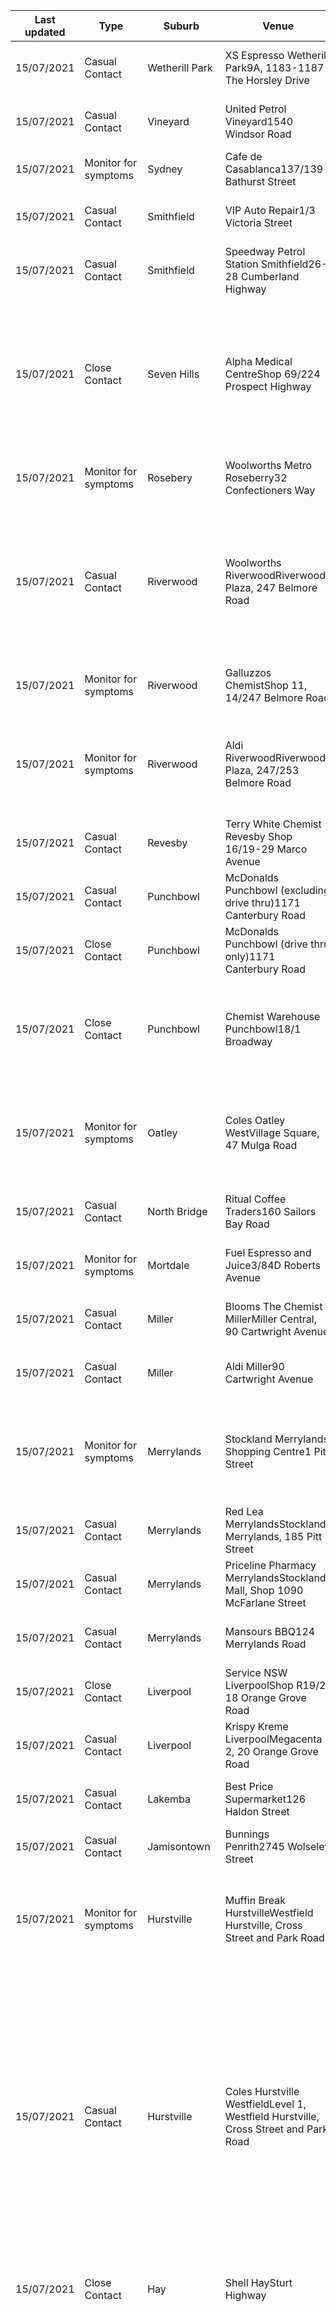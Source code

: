 | Last updated    | Type                 | Suburb          | Venue                     | Date and time of exposure                                    |
| --- | --- | --- | --- | --- |
| 15/07/2021      | Casual Contact       | Wetherill Park  | XS Espresso Wetherill Park9A, 1183-1187 The Horsley Drive | 10am to 10:30am on Sunday 4 July 2021                        |
| 15/07/2021      | Casual Contact       | Vineyard        | United Petrol Vineyard1540 Windsor Road | 12:10pm to 12:30pm on Sunday 11 July 2021                    |
| 15/07/2021      | Monitor for symptoms | Sydney          | Cafe de Casablanca137/139 Bathurst Street | 1pm to 3pm on Tuesday 13 July 2021                           |
| 15/07/2021      | Casual Contact       | Smithfield      | VIP Auto Repair1/3 Victoria Street | 11:20am to 1:30pm on Tuesday 13 July 2021                    |
| 15/07/2021      | Casual Contact       | Smithfield      | Speedway Petrol Station Smithfield26-28 Cumberland Highway | 11:45am to 12pm (noon) on Tuesday 13 July 2021               |
| 15/07/2021      | Close Contact        | Seven Hills     | Alpha Medical CentreShop 69/224 Prospect Highway | 8am to 5pm on Wednesday 14 July 20218am to 5pm on Tuesday 13 July 20212:15pm to 4:30pm on Monday 12 July 2021 |
| 15/07/2021      | Monitor for symptoms | Rosebery        | Woolworths Metro Roseberry32 Confectioners Way | 9am to 9:30am on Sunday 11 July 2021                         |
| 15/07/2021      | Casual Contact       | Riverwood       | Woolworths RiverwoodRiverwood Plaza, 247 Belmore Road | 10:55am to 11:10am on Monday 12 July 202112pm to 12:30pm on Wednesday 7 July 202110:45am to 12:15pm on Monday 5 July 2021 |
| 15/07/2021      | Monitor for symptoms | Riverwood       | Galluzzos ChemistShop 11, 14/247 Belmore Road | 10:50am to 11am on Monday 12 July 2021                       |
| 15/07/2021      | Monitor for symptoms | Riverwood       | Aldi RiverwoodRiverwood Plaza, 247/253 Belmore Road  | 10:45am to 10:55am on Monday 12 July 20217:45pm to 7:50pm on Sunday 11 July 2021 |
| 15/07/2021      | Casual Contact       | Revesby         | Terry White Chemist Revesby Shop 16/19-29 Marco Avenue | 10:05am to 10:10am on Wednesday 14 July 2021                 |
| 15/07/2021      | Casual Contact       | Punchbowl       | McDonalds Punchbowl (excluding drive thru)1171 Canterbury Road | 6am to 4pm on Thursday 8 July 2021                           |
| 15/07/2021      | Close Contact        | Punchbowl       | McDonalds Punchbowl (drive thru only)1171 Canterbury Road | 6am to 4pm on Thursday 8 July 2021                           |
| 15/07/2021      | Close Contact        | Punchbowl       | Chemist Warehouse Punchbowl18/1 Broadway | 2:30pm to 3pm on Thursday 8 July 20219:20am to 9:40am on Thursday 8 July 2021 |
| 15/07/2021      | Monitor for symptoms | Oatley          | Coles Oatley WestVillage Square, 47 Mulga Road | 4:25pm to 4:40pm on Sunday 11 July 20214:10pm to 4:30pm on Saturday 10 July 2021 |
| 15/07/2021      | Casual Contact       | North Bridge    | Ritual Coffee Traders160 Sailors Bay Road | 8:30am to 9am on Monday 12 July 2021                         |
| 15/07/2021      | Monitor for symptoms | Mortdale        | Fuel Espresso and Juice3/84D Roberts Avenue | 12pm to 12:05pm on Saturday 10 July 2021                     |
| 15/07/2021      | Casual Contact       | Miller          | Blooms The Chemist MillerMiller Central, 90 Cartwright Avenue | 12:30pm to 1:30pm on Monday 12 July 2021                     |
| 15/07/2021      | Casual Contact       | Miller          | Aldi Miller90 Cartwright Avenue | 12pm to 12:30pm on Monday 12 July 2021                       |
| 15/07/2021      | Monitor for symptoms | Merrylands      | Stockland Merrylands Shopping Centre1 Pitt Street | 2pm to 3:30pm on Monday 12 July 20212pm to 4pm on Saturday 10 July 2021 |
| 15/07/2021      | Casual Contact       | Merrylands      | Red Lea MerrylandsStockland Merrylands, 185 Pitt Street | 2pm to 2:30pm on Saturday 10 July 2021                       |
| 15/07/2021      | Casual Contact       | Merrylands      | Priceline Pharmacy MerrylandsStockland Mall, Shop 1090 McFarlane Street | 1pm to 2pm on Monday 12 July 2021                            |
| 15/07/2021      | Casual Contact       | Merrylands      | Mansours BBQ124 Merrylands Road | 7pm to 8pm on Wednesday 7 July 2021                          |
| 15/07/2021      | Close Contact        | Liverpool       | Service NSW LiverpoolShop R19/2–18 Orange Grove Road | 10:10am to 10:25am on Monday 12 July 2021                    |
| 15/07/2021      | Casual Contact       | Liverpool       | Krispy Kreme LiverpoolMegacenta 2, 20 Orange Grove Road | 1pm to 1:15pm on Saturday 3 July 2021                        |
| 15/07/2021      | Casual Contact       | Lakemba         | Best Price Supermarket126 Haldon Street | 12:55pm to 1:05pm on Sunday 11 July 2021                     |
| 15/07/2021      | Casual Contact       | Jamisontown     | Bunnings Penrith2745 Wolseley Street | 9am to 10am on Saturday 10 July 2021                         |
| 15/07/2021      | Monitor for symptoms | Hurstville      | Muffin Break HurstvilleWestfield Hurstville, Cross Street and Park Road | 9:45am to 9:55am on Tuesday 13 July 20219:45am to 9:55am on Monday 12 July 2021 |
| 15/07/2021      | Casual Contact       | Hurstville      | Coles Hurstville WestfieldLevel 1, Westfield Hurstville, Cross Street and Park Road | 12pm to 5:15pm on Sunday 11 July 202112pm to 5pm on Saturday 10 July 202110:30am to 3pm on Friday 9 July 202110:15pm to 10:30pm on Wednesday 7 July 20215am to 10am on Wednesday 7 July 20211:30pm to 1:50pm on Friday 2 July 2021 |
| 15/07/2021      | Close Contact        | Hay             | Shell HaySturt Highway    | 7:30am to 8am on Saturday 10 July 2021                       |
| 15/07/2021      | Close Contact        | Greenacre       | Hanson Concrete Australia18-20 Bellfrog Street | All day on Wednesday 14 July 2021All day on Tuesday 13 July 2021All day on Monday 12 July 2021All day on Sunday 11 July 2021All day on Saturday 10 July 2021All day on Friday 9 July 2021All day on Thursday 8 July 2021All day on Wednesday 7 July 2021All day on Tuesday 6 July 2021All day on Monday 5 July 2021All day on Sunday 4 July 2021All day on Saturday 3 July 2021All day on Friday 2 July 2021 |
| 15/07/2021      | Close Contact        | Greenacre       | D and M Excavations and Asphalting19 Bellfrog Street | All day on Wednesday 14 July 2021All day on Tuesday 13 July 2021All day on Monday 12 July 2021All day on Sunday 11 July 2021All day on Saturday 10 July 2021All day on Friday 9 July 2021All day on Thursday 8 July 2021All day on Wednesday 7 July 2021All day on Tuesday 6 July 2021All day on Monday 5 July 2021All day on Sunday 4 July 2021All day on Saturday 3 July 2021All day on Friday 2 July 2021 |
| 15/07/2021      | Close Contact        | Green Valley    | Pennas Green Valley Pharmacy174 Green Valley Road | 3:15pm to 3:25pm on Sunday 11 July 20211.05pm to 1:15pm on Saturday 10 July 2021 |
| 15/07/2021      | Casual Contact       | Fairfield Heights | Woolworths Fairfield HeightsFairfield Heights Shopping Mall, 186 The Boulevarde | 9pm to 9:30pm on Sunday 11 July 20218pm to 8:25pm on Sunday 11 July 20219:35pm to 10pm on Saturday 10 July 202111:10am to 11:40am on Friday 9 July 20215:40pm to 7pm on Thursday 8 July 202112:40pm to 12:55pm on Thursday 8 July 20216:45pm to 7:15pm on Wednesday 7 July 2021 |
| 15/07/2021      | Casual Contact       | Fairfield Heights | Fairfield Heights Pharmacy 275 The Boulevarde | 4:30pm to 6pm on Monday 12 July 20215:30pm to 6pm on Tuesday 6 July 2021 |
| 15/07/2021      | Casual Contact       | Fairfield Heights | Boulevarde Pharmacy176 The Boulevarde | 10am to 11am on Tuesday 13 July 20219am to 10am on Saturday 10 July 2021 |
| 15/07/2021      | Casual Contact       | Fairfield       | Sushi Hub FairfieldNeeta City Shopping Centre, 1/29 Court Road | 2pm to 2:30pm on Saturday 3 July 2021                        |
| 15/07/2021      | Close Contact        | Fairfield       | Star Sweet Patisserie37B Smart Street | 4:20pm to 4:30pm on Sunday 11 July 2021                      |
| 15/07/2021      | Casual Contact       | Fairfield       | Fairfield Forum PharmacyFairfield Forum, 8/36 Station Street | 10am to 10:30am on Saturday 10 July 20211:45pm to 2:05pm on Friday 9 July 202112pm to 5pm on Thursday 8 July 202110:45am to 12:15pm on Wednesday 7 July 2021 |
| 15/07/2021      | Casual Contact       | Fairfield       | Chemist Warehouse Fairfield8 Kenyon Street | 2:45pm to 3:40pm on Wednesday 7 July 202112pm to 2pm on Monday 5 July 2021 |
| 15/07/2021      | Casual Contact       | Fairfield       | Aldi FairfieldFairfield Forum Shopping Centre, 8-36 Station Street | 10am to 10:15am on Sunday 11 July 202110am to 10:15am on Saturday 10 July 20211:55pm to 2:15pm on Friday 9 July 202112:30pm to 12:50pm on Monday 5 July 2021 |
| 15/07/2021      | Monitor for symptoms | Engadine        | Cincotta Chemist Engadine1097 Old Princes Highway | 12:25pm to 12:40pm on Monday 12 July 2021                    |
| 15/07/2021      | Close Contact        | Emu Plains      | Lennox Village Emu PlainsCorner Great Western Highway and 1 Pyramid Street | 4pm to 4:45pm on Saturday 10 July 2021                       |
| 15/07/2021      | Monitor for symptoms | Emu Plains      | Aldi Lennox VillageCorner of Great Western Highway and Lawson Street | 1:45pm to 2:45pm on Saturday 10 July 2021                    |
| 15/07/2021      | Casual Contact       | Edensor Park    | Coles Edensor ParkEdensor Road and Allambie Road | 10:10am to 10:50am on Saturday 10 July 202110:10am to 10:50am on Sunday 4 July 2021 |
| 15/07/2021      | Casual Contact       | Condell Park    | Condell Park Discount Drug Store50 Simmat Avenue | 11:25am to 11:35am on Monday 12 July 2021                    |
| 15/07/2021      | Monitor for symptoms | Bondi Junction  | Chemist Warehouse Bondi Junction 135 Oxford Street | 9:15am to 9:25am on Saturday 10 July 2021                    |
| 15/07/2021      | Casual Contact       | Belrose         | Woolworths Glenrose Village56-58 Glen Street | 10:30am to 11am on Wednesday 14 July 2021                    |
| 15/07/2021      | Casual Contact       | Belrose         | Taste Baguette Glenrose Village56-58 Glen Street | 10:30am to 11am on Wednesday 14 July 20218:10am to 8:20am on Tuesday 13 July 2021 |
| 15/07/2021      | Casual Contact       | Belrose         | Lawrence Dry Cleaners Glenrose Village56-58 Glen Street | 10:30am to 11am on Wednesday 14 July 2021                    |
| 15/07/2021      | Monitor for symptoms | Belrose         | Glenrose Village56-58 Glen Street | 10:30am to 11am on Wednesday 14 July 20218:10am to 8:20am on Tuesday 13 July 2021 |
| 15/07/2021      | Casual Contact       | Auburn          | Woolworths AuburnAuburn Central, Queen Street and Park Road | 8:30pm to 9pm on Monday 12 July 2021                         |
| 15/07/2021      | Casual Contact       | Alexandria      | Bunnings Alexandria8/40 Euston Rd | 12:25pm to 12:40pm on Thursday 8 July 2021                   |
| 14/07/2021      | Monitor for symptoms | Yagoona         | 5 Stars Nuts Supermarket516-526 Hume Highway | 5pm to 5:30pm on Saturday 10 July 2021                       |
| 14/07/2021      | Casual Contact       | Wetherill Park  | Woolworths Wetherill ParkStockland Wetherill Park, 561-583 Polding Street | 1pm to 2pm on Saturday 10 July 202112pm to 12:35pm on Saturday 10 July 20214:15pm to 5:15pm on Saturday 10 July 20213pm to 3:15pm on Friday 9 July 2021 |
| 14/07/2021      | Casual Contact       | Wetherill Park  | Priceline Pharmacy Wetherill ParkStockland Wetherill Park, 561-583 Polding Street | 1pm to 2pm on Saturday 10 July 2021                          |
| 14/07/2021      | Casual Contact       | Waterloo        | Aldi Waterloo20A Danks Street | 9:30am to 10am on Saturday 10 July 2021                      |
| 14/07/2021      | Monitor for symptoms | Sylvania        | Southgate PharmacySouthgate Shopping Centre, Princes Highway and Port Hacking Road | 11:05am to 11:20am on Tuesday 6 July 2021                    |
| 14/07/2021      | Monitor for symptoms | Sydney          | Paddy's Market Haymarket9-13 Hay Street | 11:50am to 12:10pm on Saturday 10 July 2021                  |
| 14/07/2021      | Monitor for symptoms | Sutherland      | Priceline Pharmacy Sutherland764 Old Princess Highway | 3:40pm to 4pm on Thursday 8 July 2021                        |
| 14/07/2021      | Casual Contact       | Strathfield South | 7-Eleven Strathfield South572 Liverpool Road | 12:15am to 12:30am on Friday 9 July 20215:45pm to 5:55pm on Friday 9 July 20215:25pm to 5:40pm on Thursday 8 July 202112:40am to 12:50am on Thursday 8 July 2021 |
| 14/07/2021      | Close Contact        | South Gundagai  | Shell Coles Express GundagaiCorner Mount Street and Middle Street | 1am to 1:30am on Thursday 8 July 2021                        |
| 14/07/2021      | Close Contact        | Smithfield      | G James Glass26 Long Street | 7am to 6pm on Friday 9 July 20217am to 6pm on Thursday 8 July 20217am to 6pm on Wednesday 7 July 20217am to 6pm on Tuesday 6 July 2021 |
| 14/07/2021      | Casual Contact       | Rosebery        | Woolworths Metro Roseberry32 Confectioners Way | 8:30am to 9:40am on Monday 5 July 2021                       |
| 14/07/2021      | Casual Contact       | Rosebery        | Valentino Place residential apartment complex1, 5, 9 Rothschild Avenue, 2, 4, 6, Spring Street and 2, 4 Stedman Street | All day on Monday 12 July 2021All day on Sunday 11 July 2021All day on Saturday 10 July 2021All day on Friday 9 July 2021All day on Thursday 8 July 2021 |
| 14/07/2021      | Close Contact        | Rosebery        | Ampol Foodary Rosebery321 Gardeners Road | 2:30pm to 2:45pm on Monday 12 July 2021                      |
| 14/07/2021      | Monitor for symptoms | Riverwood       | Woolworths Riverwood Riverwood Plaza, 247 Belmore Road | 3:30pm to 4:10pm on Friday 9 July 2021                       |
| 14/07/2021      | Casual Contact       | Riverwood       | Australia Post RiverwoodShop 15 Riverwood Plaza, 247-263 Belmore Road | 1:10am to 1:30am on Monday 5 July 2021                       |
| 14/07/2021      | Close Contact        | Redfern         | Australia Post Strawberry Hills219-241 Cleveland Street | 1pm to 2:30pm on Thursday 8 July 2021                        |
| 14/07/2021      | Casual Contact       | Punchbowl       | Ampol Foodary Punchbowl1285-1289 Canterbury Road and Duncan St | 4:20pm to 4:35pm on Monday 12 July 2021                      |
| 14/07/2021      | Monitor for symptoms | Peakhurst       | Metro Petroleum Peakhurst637 Forest Road | 10:20am to 10:30am on Thursday 8 July 2021                   |
| 14/07/2021      | Monitor for symptoms | Panania         | Butchers Pantry88 Anderson Avenue | 2:25pm to 2:35pm on Friday 9 July 2021                       |
| 14/07/2021      | Casual Contact       | North Rocks     | Coles North Rocks318-336 North Rocks Road | 10pm to 10:40pm on Friday 9 July 2021                        |
| 14/07/2021      | Monitor for symptoms | Mortdale        | Woolworths MortdaleMortdale Plaza, 84D Roberts Avenue | 11:45am to 12:05pm on Saturday 10 July 20214:50pm to 5:20pm on Friday 9 July 2021 |
| 14/07/2021      | Monitor for symptoms | Mortdale        | Mamma Barone Italian Restaurant27A Morts Road | 7:25pm to 7:45pm on Sunday 11 July 2021                      |
| 14/07/2021      | Monitor for symptoms | Mortdale        | Filter Cafe3A Morts Road  | 1:20pm to 1:35pm on Friday 9 July 20217:45am to 8am on Friday 9 July 2021 |
| 14/07/2021      | Casual Contact       | Merrylands      | Woolworths Merrylands209 Pitt Street | 2:15pm to 3:45pm on Saturday 10 July 2021                    |
| 14/07/2021      | Casual Contact       | Merrylands      | Sadaqat Supermarket6 Memorial Avenue | 4pm to 7pm on Thursday 8 July 2021                           |
| 14/07/2021      | Casual Contact       | Merrylands      | Asal Sweet PatisserieShop 4, 196-200 Merrylands Road | 4pm to 7pm on Thursday 8 July 2021                           |
| 14/07/2021      | Casual Contact       | Marulan North   | BP Express Marulan Northbound15666 Hume Highway | 5pm to 5:30pm on Saturday 10 July 2021                       |
| 14/07/2021      | Casual Contact       | Marulan         | Hungry Jacks Marulan North8 George Street | 5pm to 5:30pm on Saturday 10 July 2021                       |
| 14/07/2021      | Close Contact        | Jindera         | Shell Jindera90 Urana Street | 11:15am to 11:45am on Saturday 10 July 2021                  |
| 14/07/2021      | Casual Contact       | Hurstville      | Starbucks HurstvilleWestfield Hurstville, Cross Street and Park Road | 12:10pm to 12:15pm on Sunday 11 July 202112pm to 12:05pm on Saturday 10 July 20218am to 8:10am on Wednesday 7 July 2021 |
| 14/07/2021      | Casual Contact       | Hurstville      | Ren de tang Chinese Medicine232 Forrest Road | 3:35pm to 3:55pm on Tuesday 6 July 2021                      |
| 14/07/2021      | Casual Contact       | Hurstville      | Oporto HurstvilleWestfield Hurstville, Cross Street and Park Road | 5pm to 5:15pm on Friday 9 July 2021                          |
| 14/07/2021      | Casual Contact       | Hurstville      | Adams Kebabs and Pizza Pide3/183B Forest Road | 2am to 2:20am on Friday 9 July 2021                          |
| 14/07/2021      | Casual Contact       | Greenacre       | McDonalds Greenacre North74 Roberts Road | 2:30pm to 3pm on Monday 12 July 2021                         |
| 14/07/2021      | Casual Contact       | Glebe           | JB HiFi Broadway1 Bay Street | 12:10pm to 12:20pm on Thursday 8 July 20212pm to 2:35pm on Sunday 4 July 2021 |
| 14/07/2021      | Casual Contact       | Fairfield Heights | 7-Eleven Fairfield West234 Hamilton Road and the Boulevarde | 10:15am to 10:30am on Friday 9 July 2021                     |
| 14/07/2021      | Close Contact        | Fairfield       | Sunshine OneNeeta City Shopping Centre, 46 Smart Street | 10:40am to 11:10am on Friday 9 July 20211:50pm to 2:10pm on Thursday 8 July 2021 |
| 14/07/2021      | Casual Contact       | Fairfield       | Red Lea ChickenNeeta City Shopping Centre, 46 Smart Street | 10:20am to 10:50am on Friday 9 July 2021                     |
| 14/07/2021      | Monitor for symptoms | Fairfield       | Kmart FairfieldFairfield Forum, 8/36 Station Street | 2:45pm to 3:05pm on Friday 9 July 2021                       |
| 14/07/2021      | Casual Contact       | Fairfield       | Kmart FairfieldFairfield Forum, 8/36 Station Street | 2:05pm to 2:15pm on Friday 9 July 20217pm to 7:20pm on Wednesday 7 July 20218pm to 8:10pm on Wednesday 7 July 2021 |
| 14/07/2021      | Casual Contact       | Fairfield       | KFC Fairfield352-354 The Horsley Drive | 4pm to 8:30pm on Saturday 10 July 20214pm to 8:30pm on Saturday 10 July 20213pm to 8:30pm on Tuesday 6 July 2021 |
| 14/07/2021      | Casual Contact       | Fairfield       | Horizon Mobile Centre9/104-106 Ware Street | 2:35pm to 3:05pm on Friday 9 July 202112:30pm to 1:30pm on Tuesday 6 July 2021 |
| 14/07/2021      | Casual Contact       | Fairfield       | FruitmaniaFairfield Forum, 8/36 Station Street | 3pm to 4pm on Saturday 10 July 2021                          |
| 14/07/2021      | Casual Contact       | Fairfield       | Fairfield Forum Meat MarketFairfield Forum, 8/36 Station Street | 3pm to 4pm on Saturday 10 July 2021                          |
| 14/07/2021      | Casual Contact       | Fairfield       | Elias Pharmacy37-41 Ware Street | 3:30pm to 3:35pm on Thursday 8 July 2021                     |
| 14/07/2021      | Casual Contact       | Edensor Park    | Fred's One Stop Shopping 661-671 Smithfield Road | 4:15pm to 4:30pm on Sunday 11 July 20211:30pm to 3:30pm on Sunday 4 July 2021 |
| 14/07/2021      | Monitor for symptoms | Double Bay      | ARTE Bianca Pizza Restaurant51 Bay Street | 5:15pm to 8:30pm on Tuesday 6 July 2021                      |
| 14/07/2021      | Casual Contact       | Chipping Norton | Lakeland Take Away8/94 Epsom Road | 2:55pm to 3:05pm on Wednesday 7 July 2021                    |
| 14/07/2021      | Casual Contact       | Casula          | Costco Wholesale CasulaCrossroads Homemaker Centre, 20 Parkers Farm Place | 12:50pm to 2pm on Wednesday 7 July 202112pm (noon) to 1pm on Sunday 4 July 20217:50pm to 9pm on Tuesday 29 June 2021 |
| 14/07/2021      | Monitor for symptoms | Casula          | Chemist Warehouse CasulaCrossroads Homemaker Centre, 15/5 Parkers Farm Place | 1:20pm to 1:30pm on Monday 12 July 2021                      |
| 14/07/2021      | Casual Contact       | Carlton         | Aldi Carlton74 Edward Street | 2:10pm to 3pm on Friday 9 July 2021                          |
| 14/07/2021      | Close Contact        | Cabramatta      | TrueScan Radiology59 Hill Street | 11am to 1pm on Tuesday 13 July 2021                          |
| 14/07/2021      | Close Contact        | Cabramatta      | Cabramatta Medical and Dental Clinic201 Railway Parade | 10:30am to 11:30am on Tuesday 13 July 2021                   |
| 14/07/2021      | Casual Contact       | Bonnyrigg       | Bunnings Bonnyrigg1/9 Bonnyrigg Avenue | 10:45am to 12pm on Friday 9 July 20211:45pm to 2:15pm on Tuesday 6 July 2021 |
| 14/07/2021      | Monitor for symptoms | Bondi Junction  | Shell Coles Express Bondi Junction120-138 Birrell Street | 9:10am to 9:20am on Saturday 10 July 2021                    |
| 14/07/2021      | Monitor for symptoms | Bondi Junction  | Liquorland Bondi JunctionEbley Street | 3:45pm to 3:50pm on Saturday 10 July 2021                    |
| 14/07/2021      | Monitor for symptoms | Bondi Junction  | Kmart Westfield Bondi JunctionWestfield Bondi Junction, 500 Oxford Street | 3pm to 3:25pm on Saturday 10 July 20211:15pm to 2pm on Thursday 8 July 2021 |
| 14/07/2021      | Monitor for symptoms | Bondi Junction  | Harris Farm Markets Bondi JunctionWestfield Bondi Junction, 500 Oxford Street | 1:30pm to 4pm on Saturday 10 July 2021                       |
| 14/07/2021      | Casual Contact       | Bondi Junction  | EzyMart Bondi Junction26 Bronte Road | 11:50am to 12:20pm on Friday 9 July 2021                     |
| 14/07/2021      | Monitor for symptoms | Bondi Junction  | David Jones Bondi JunctionWestfield Bondi Junction, 500 Oxford Street | 1:10pm to 1:30pm on Saturday 10 July 2021                    |
| 14/07/2021      | Monitor for symptoms | Bondi Junction  | Coles Bondi WestfieldWestfield Bondi Junction, 500 Oxford Street | 1:40pm to 1:50pm on Saturday 10 July 202112:50pm to 1:10pm on Friday 9 July 2021 |
| 14/07/2021      | Monitor for symptoms | Bondi Junction  | Coles Bondi EastgateEastgate Shopping Centre, Spring Street and Newland Street | 1pm to 1:35pm on Monday 12 July 20213:45pm to 4pm on Friday 9 July 20211pm to 1:30pm on Sunday 4 July 2021 |
| 14/07/2021      | Monitor for symptoms | Bondi Junction  | Bellagio Tuckshop60 Bronte Road | 12:10pm to 12:20pm on Sunday 11 July 2021                    |
| 14/07/2021      | Monitor for symptoms | Bondi Junction  | BWS Bondi JunctionWestfield Bondi Junction, 530 Oxford Street | 3:45pm to 3:50pm on Saturday 10 July 2021                    |
| 14/07/2021      | Monitor for symptoms | Bexley          | 7-Eleven Bexley611-615 Forest Road | 7pm to 8pm on Saturday 10 July 2021                          |
| 14/07/2021      | Monitor for symptoms | Bellevue Hill   | Tucker98G Bellevue Road   | 12:25pm to 12:30pm on Friday 9 July 2021                     |
| 14/07/2021      | Monitor for symptoms | Barangaroo      | Bourke Street Bakery Barangaroo4/23 Barangaroo Avenue | 1:20pm to 1:35pm on Tuesday 6 July 2021                      |
| 13/07/2021      | Casual Contact       | Yagoona         | Mina Bakery7/50 Dargan Street | 1:30pm to 2pm on Saturday 10 July 2021                       |
| 13/07/2021      | Close Contact        | Yagoona         | Kaffeine and Co7/44 Dargan Street | 1:30pm to 2pm on Saturday 10 July 2021                       |
| 13/07/2021      | Casual Contact       | Windsor         | Coles Windsor223 George Street | 1:20pm to 3pm on Saturday 10 July 2021                       |
| 13/07/2021      | Casual Contact       | Wetherill Park  | Chemistworks Wetherill ParkStockland Wetherill Park, 561-583 Polding Street | 2:45pm to 3:45pm on Saturday 10 July 202111:30am to 12:15pm on Monday 5 July 20215:30pm to 6:30pm on Sunday 4 July 2021 |
| 13/07/2021      | Monitor for symptoms | St Ives         | St Ives Shopping Village166 Mona Vale Road | 5:20pm to 6pm on Monday 12 July 20216pm to 7pm on Friday 9 July 2021 |
| 13/07/2021      | Casual Contact       | St Ives         | Oscars ChargrillSt Ives Shopping Village, 166 Mona Vale Road | 5:20pm to 5:45pm on Monday 12 July 2021                      |
| 13/07/2021      | Casual Contact       | St Ives         | O'Loughlins Medical PharmacySt Ives Shopping Village, 166 Mona Vale Road | 6pm to 6:30pm on Friday 9 July 2021                          |
| 13/07/2021      | Casual Contact       | Smithfield      | Sydney Tools Smithfield45 Victoria Street | 12pm to 1:35pm on Wednesday 7 July 2021                      |
| 13/07/2021      | Casual Contact       | Rockdale        | KFC Rockdale274 Princes Highway | 10:30am to 1:30pm on Wednesday 7 July 202110am to 4pm on Tuesday 6 July 2021 |
| 13/07/2021      | Close Contact        | Rockdale        | KFC Rockdale274 Princes Highway | 10:30am to 4:30pm on Thursday 8 July 202110:30am to 4:30pm on Monday 5 July 2021 |
| 13/07/2021      | Casual Contact       | Ramsgate Beach  | Health Save Pharmacy Ramsgate183A Ramsgate Road | 5pm to 5:40pm on Wednesday 7 July 2021                       |
| 13/07/2021      | Casual Contact       | Punchbowl       | Woolworths Punchbowl1/9 The Boulevarde | 9:30am to 9:45am on Tuesday 6 July 2021                      |
| 13/07/2021      | Close Contact        | Punchbowl       | Chubby Buns Burger1600 Canterbury Road | 7pm to 7:10pm on Wednesday 7 July 2021                       |
| 13/07/2021      | Casual Contact       | Penrith         | Woolworths PenrithWestfield Penrith Plaza, 585 High Street | 12:30pm to 1:30pm on Saturday 10 July 2021                   |
| 13/07/2021      | Casual Contact       | Penrith         | Westfield Penrith Plaza, Ground floor food court585 High Street | 12:30pm to 1:30pm on Saturday 10 July 2021                   |
| 13/07/2021      | Casual Contact       | Penrith         | Trim's Fresh PenrithWestfield Penrith Plaza, 585 High Street | 12:30pm to 1:30pm on Saturday 10 July 2021                   |
| 13/07/2021      | Monitor for symptoms | Miranda         | Miranda Shopping Centre600 Kingsway | 10:45am to 12:30pm on Wednesday 7 July 2021                  |
| 13/07/2021      | Close Contact        | Lakemba         | BHC Medical Centre53 Railway Parade | 8:35am to 8:55am on Monday 12 July 2021                      |
| 13/07/2021      | Casual Contact       | Jamisontown     | Penrith Pies and Pastries69 York Road | 11:50am to 12:20pm on Friday 9 July 2021                     |
| 13/07/2021      | Monitor for symptoms | Haymarket       | Tong Li Supermarket ChinatownShop 16-17 61/79 Quay Street | 5:35pm to 5:50pm on Wednesday 7 July 2021                    |
| 13/07/2021      | Monitor for symptoms | Haymarket       | Pontip Thai Market16 Campbell Street | 12:10pm to 12:20pm on Saturday 10 July 2021                  |
| 13/07/2021      | Casual Contact       | Guildford       | Dan Murphy's Guildford150 Rawson Road | 6pm to 6:45pm on Wednesday 7 July 2021                       |
| 13/07/2021      | Close Contact        | Greenacre       | Sydney Wide Building Materials53 Anzac Street | 6:50am to 7:20am on Friday 9 July 2021                       |
| 13/07/2021      | Casual Contact       | Greenacre       | Shell Coles Express Roberts Road West74 Roberts Road | 6:10am to 6:40am on Thursday 8 July 2021                     |
| 13/07/2021      | Casual Contact       | Granville       | Woolworths Granville6 Louis Street | 6:15pm to 7pm on Wednesday 7 July 2021                       |
| 13/07/2021      | Casual Contact       | Frenchs Forest  | Woolworths Frenchs Forest5 Forest Way | 1:30pm to 2:15pm on Sunday 11 July 2021                      |
| 13/07/2021      | Casual Contact       | Frenchs Forest  | Gyronimos Frenchs ForestShop 27 Forestway Shopping Centre, 20 Forest Way | 1:30pm to 2:15pm on Sunday 11 July 2021                      |
| 13/07/2021      | Monitor for symptoms | Frenchs Forest  | Forestway Shopping Centre20 Forest Way | 1:30pm to 2:15pm on Sunday 11 July 2021                      |
| 13/07/2021      | Casual Contact       | Fairfield East  | BP Carrington183 The Horsley Drive | 4:45pm to 5pm on Thursday 8 July 2021                        |
| 13/07/2021      | Close Contact        | Fairfield       | Coles FairfieldFairfield Forum, 8/36 Station Street | 7am to 3pm on Sunday 11 July 202112pm to 5:30pm on Saturday 10 July 20217am to 12pm on Friday 9 July 2021 |
| 13/07/2021      | Casual Contact       | Emu Plains      | McDonalds Emu PlainsCorner Old Bathurst Road and Russell Street | 2pm to 2:30pm on Thursday 8 July 2021                        |
| 13/07/2021      | Casual Contact       | Emu Plains      | Lennox Village Emu Plains Corner Great Western Highway and 1 Pyramid Street | 3:40pm to 4:30pm on Friday 9 July 2021                       |
| 13/07/2021      | Close Contact        | Edensor Park    | Fred's One Stop Shopping661-671 Smithfield Road | 2pm to 3pm on Friday 9 July 2021                             |
| 13/07/2021      | Close Contact        | Condell Park    | IGA Condell ParkShop 1/63-77 Simmat Avenue | 8:55am to 9:10am on Monday 12 July 2021                      |
| 13/07/2021      | Monitor for symptoms | Chippendale     | Central Park Mall28 Broadway | 2:30pm to 3:15pm on Thursday 8 July 2021                     |
| 13/07/2021      | Monitor for symptoms | Bondi Junction  | Woolworths Bondi JunctionWestfield Bondi Junction, 500 Oxford Street | 3:30pm to 3:45pm on Saturday 10 July 20218:20am to 8:35am on Friday 9 July 20216pm to 7pm on Friday 9 July 2021 |
| 13/07/2021      | Monitor for symptoms | Bondi Junction  | The Cook and Baker238 Oxford Street | 2:20pm to 2:40pm on Saturday 10 July 202111am to 11:30am on Thursday 8 July 2021 |
| 13/07/2021      | Monitor for symptoms | Bondi Junction  | O SuperfoodShop 6/310-330 Oxford Street | 6:50am to 7:15am on Friday 9 July 2021                       |
| 13/07/2021      | Monitor for symptoms | Bondi Junction  | Kmart Bondi Junction EastgateCorner Spring Street and Newland Street | 11:45am to 12:05pm on Friday 9 July 2021                     |
| 13/07/2021      | Monitor for symptoms | Bondi Junction  | Dominos Bondi Junction2/282 Oxford Street | 1:50pm to 2:10pm on Friday 9 July 2021                       |
| 13/07/2021      | Casual Contact       | Bondi Junction  | Chemist Warehouse Bondi Junction135 Oxford Street | 12:45pm to 1:15pm on Monday 5 July 2021                      |
| 13/07/2021      | Casual Contact       | Bondi Junction  | Blooms the Chemist Bondi JunctionEastgate Bondi Junction, 71/91 Spring Street | 12:05pm to 12:15pm on Friday 9 July 2021                     |
| 13/07/2021      | Monitor for symptoms | Bondi Junction  | BWS Bondi JunctionWestfield Bondi Junction, 530 Oxford Street | 6:20pm to 6:30pm on Friday 9 July 2021                       |
| 13/07/2021      | Monitor for symptoms | Blacktown       | Westpoint Blacktown17 Patrick Sreeet | 12pm to 1:30pm on Monday 12 July 2021                        |
| 13/07/2021      | Casual Contact       | Blacktown       | Subway BlacktownLevel 1 Westpoint Blacktown, 17 Patrick Street | 12:20pm to 12:35pm on Monday 12 July 2021                    |
| 13/07/2021      | Casual Contact       | Blacktown       | Factorie BlacktownLevel 3 Westpoint Blacktown, 17 Patrick Street | 1:20pm to 1:30pm on Monday 12 July 2021                      |
| 13/07/2021      | Casual Contact       | Blacktown       | Espresso Warriors BlacktownLevel 3 Westpoint Blacktown, 17 Patrick Street | 1:10pm to 1:15pm on Monday 12 July 2021                      |
| 13/07/2021      | Casual Contact       | Blacktown       | Cotton On Body BlacktownLevel 3 Westpoint Blacktown, 17 Patrick Street | 1:10pm to 1:20pm on Monday 12 July 2021                      |
| 13/07/2021      | Casual Contact       | Blacktown       | Cotton On BlacktownLevel 3 Westpoint Blacktown, 17 Patrick Street | 1pm to 1:10pm on Monday 12 July 2021                         |
| 13/07/2021      | Casual Contact       | Belrose         | Bunnings BelroseNiangala Close | 1:15pm to 2pm on Sunday 11 July 20217pm to 7:45pm on Thursday 8 July 2021 |
| 13/07/2021      | Casual Contact       | Belrose         | Belrose Hotel Bottle Shop5 Hews Parade | 4:45pm to 5:15pm on Sunday 11 July 20217:20pm to 7:45pm on Thursday 8 July 2021 |
| 13/07/2021      | Casual Contact       | Bankstown       | Sydney Sand and Cement125 Canterbury Road | 7am to 7:15am on Monday 5 July 2021                          |
| 13/07/2021      | Close Contact        | Bankstown       | Pharmacy BankstownPrimary Health Care Medical and Dental Centre, 67 Rickard Road | 9:45pm to 10pm on Wednesday 7 July 2021                      |
| 12/07/2021      | Close Contact        | Yagoona         | Cedar Valley MeatsShop 1/44 Dargan Street | 1:30pm to 2pm on Saturday 10 July 2021                       |
| 12/07/2021      | Casual Contact       | Windsor         | Windsor Riverview Shopping Centre227 George Street | 1:30pm to 3pm on Wednesday 7 July 2021                       |
| 12/07/2021      | Close Contact        | Roselands       | Mrs Fields RoselandsRoselands Shopping Centre, 24 Roselands Drive | 10:30am to 10:45am on Monday 5 July 20217am to 7:10am on Saturday 3 July 202110:30am to 10:45am on Thursday 1 July 202110:30am to 10:45am on Wednesday 30 June 2021 |
| 12/07/2021      | Close Contact        | Roselands       | Fruit World RoselandsRoselands Shopping Centre, 24 Roselands Drive | 4pm to 4:15pm on Wednesday 7 July 2021                       |
| 12/07/2021      | Casual Contact       | Roselands       | Coles RoselandsRoselands Shopping Centre, 24 Roselands Drive | 3:15pm to 4:05pm on Wednesday 7 July 202110:30am to 11am on Monday 5 July 20217:15am to 7:45am on Saturday 3 July 202110:30am to 11am on Thursday 1 July 202110:30am to 11am on Wednesday 30 June 20214:45pm to 5:45pm on Wednesday 30 June 20217:45am to 7:50am on Wednesday 30 June 2021 |
| 12/07/2021      | Casual Contact       | Riverwood       | Commonwealth Bank Riverwood237-239 Belmore Road | 9:30am to 4pm on Monday 5 July 20219:30am to 4pm on Friday 2 July 20219:30am to 5pm on Thursday 1 July 2021 |
| 12/07/2021      | Casual Contact       | Pyrmont         | Coles Pyrmont50-72 Union Street and Edward Street | 10:30am to 10:50am on Thursday 8 July 20211:45pm to 2pm on Tuesday 6 July 20216pm to 6:15pm on Monday 5 July 20211pm to 1:20pm on Monday 5 July 20216pm to 6:15pm on Monday 5 July 20211pm to 1:20pm on Monday 5 July 20216:30pm to 7pm on Friday 2 July 2021 |
| 12/07/2021      | Casual Contact       | Penrith         | Tins and Wood3/12 Tindale Street | 5:20pm to 5:40pm on Wednesday 7 July 2021                    |
| 12/07/2021      | Casual Contact       | Oran Park       | Woolworths Oran ParkOran Park Podium, 351 Oran Park Drive | 6am to 11:20am on Sunday 11 July 20216am to 4pm on Saturday 10 July 20216am to 2pm on Friday 9 July 2021 |
| 12/07/2021      | Casual Contact       | Mortdale        | Lazezza Kebab Bakery Grills8 Morts Road | 2:25pm to 3pm on Wednesday 7 July 2021                       |
| 12/07/2021      | Casual Contact       | McGraths Hill   | McGraths Hill BMX trackBismarck Street | 11am to 1pm on Wednesday 7 July 2021                         |
| 12/07/2021      | Casual Contact       | Liverpool       | PRD Real Estate Liverpool71-73 Scott Street | 8:30am to 9:15am on Saturday 10 July 20219am to 5:50pm on Friday 9 July 20219am to 5:30pm on Wednesday 7 July 2021 |
| 12/07/2021      | Close Contact        | Lakemba         | Mataam Al Mandi30B Haldon Street | 3:15pm to 3:30pm on Saturday 10 July 2021                    |
| 12/07/2021      | Casual Contact       | Kemps Creek     | Caltex Petrol Station Kemps Creek1413 Elizabeth Drive | 4:15pm to 4:45pm on Thursday 8 July 2021                     |
| 12/07/2021      | Casual Contact       | Kareela         | Coles KareelaCorner of Bates Drive and Freya Street | 1pm to 10pm on Wednesday 7 July 20215pm to 10pm on Tuesday 6 July 20215pm to 10pm on Friday 2 July 2021 |
| 12/07/2021      | Casual Contact       | Jamisontown     | Penrith Homemaker CentreWolseley Street and Mulgoa Road | 3pm to 3:30pm on Tuesday 6 July 2021                         |
| 12/07/2021      | Casual Contact       | Jamisontown     | Harvey Norman PenrithPenrith Homemaker Centre, Wolseley Street and Mulgoa Road | 3pm to 3:30pm on Tuesday 6 July 2021                         |
| 12/07/2021      | Casual Contact       | Jamisontown     | Grey Gums BottlemartBlaikie Road and Mulgoa Road | 3pm to 3:30pm on Tuesday 6 July 2021                         |
| 12/07/2021      | Casual Contact       | Hurstville      | No.1 Malatang Restaurant225 Forest Road | 5:10pm to 6pm on Tuesday 6 July 2021                         |
| 12/07/2021      | Monitor for symptoms | Hoxton Park     | Bunnings Hoxton ParkCorner of Cowpasture Road and Airfield Drive | 4:15pm to 4:45pm on Thursday 8 July 2021                     |
| 12/07/2021      | Close Contact        | Greenacre       | Mr Shawarma145 Waterloo Road | 8:30pm to 8:45pm on Saturday 10 July 2021                    |
| 12/07/2021      | Close Contact        | Green Valley    | Priceline Pharmacy Green ValleyThe Valley Plaza 2, 189 Wilson Road | 2:30pm to 3:15pm on Friday 9 July 2021                       |
| 12/07/2021      | Casual Contact       | Glenbrook       | The Take Away JointShop 6/31-33 Ross Street | 1pm to 1:30pm on Tuesday 6 July 2021                         |
| 12/07/2021      | Casual Contact       | Glenbrook       | Cons Continental Deli Glenbrook Village31 Park Street | 1pm to 1:30pm on Tuesday 6 July 2021                         |
| 12/07/2021      | Casual Contact       | Glebe           | Schnitz Broadway218/1 Bay Street | 6:30pm to 6:45pm on Thursday 8 July 2021                     |
| 12/07/2021      | Casual Contact       | Georges Hall    | Georges Hall Pharmacy1/195 Birdwood Road | 1:10pm to 1:30pm on Monday 5 July 2021                       |
| 12/07/2021      | Casual Contact       | Fairfield West  | Coles Fairfield WestMarkey Plaza, 386 Hamilton Road | 12:30pm to 1:30pm on Saturday 10 July 2021                   |
| 12/07/2021      | Casual Contact       | Fairfield Heights | Babylon Bakery187 The Boulevarde | 12:45pm to 12:50pm on Saturday 10 July 2021                  |
| 12/07/2021      | Close Contact        | Fairfield       | iMedic iCare Medical Centre107 Ware Street | 8:30am to 6:30pm on Saturday 10 July 20218:30am to 6:30pm on Friday 9 July 202111am to 3pm on Thursday 8 July 2021 |
| 12/07/2021      | Close Contact        | Fairfield       | Westpac FairfieldShop G46 Neeta City Shopping Centre, 54 Smart Street | 1:20pm to 1:40pm on Thursday 8 July 2021                     |
| 12/07/2021      | Close Contact        | Fairfield       | Ware Street Medical PracticeShop 3/37-41 Ware Street | 2:40pm to 3:40pm on Thursday 8 July 2021                     |
| 12/07/2021      | Close Contact        | Fairfield       | Law and Order Office Work31 Spencer Street | 9:30am to 4:30am on Saturday 10 July 20219:30am to 4:30am on Friday 9 July 20219:30am to 4:30am on Thursday 8 July 20219:30am to 4:30am on Wednesday 7 July 20219:30am to 4:30am on Tuesday 6 July 20219:30am to 4:30am on Monday 5 July 2021 |
| 12/07/2021      | Close Contact        | Fairfield       | Fairfield Imaging Center10 Nelson Street | 1pm to 2pm on Thursday 8 July 2021                           |
| 12/07/2021      | Close Contact        | Fairfield       | Australian Visa Now2A/4 Alan Street | 9:30am to 4:30am on Saturday 10 July 20219:30am to 4:30am on Friday 9 July 20219:30am to 4:30am on Thursday 8 July 20219:30am to 4:30am on Wednesday 7 July 20219:30am to 4:30am on Tuesday 6 July 20219:30am to 4:30am on Monday 5 July 2021 |
| 12/07/2021      | Casual Contact       | Emu Plains      | Woolworths Emu PlainsLennox Village, Corner Great Western Highway and Lawson Street | 4pm to 4:30pm on Tuesday 6 July 2021                         |
| 12/07/2021      | Casual Contact       | Emu Plains      | Cafe at Lewers86 River Road | 9am to 9:30am on Friday 9 July 20219am to 9:30am on Thursday 8 July 20219am to 9:30am on Wednesday 7 July 20219am to 9:30am on Tuesday 6 July 2021 |
| 12/07/2021      | Casual Contact       | Chipping Norton | Benedict Recycling33-39 Riverside Road | 10:50am to 12pm on Monday 5 July 2021                        |
| 12/07/2021      | Casual Contact       | Centennial Park | Centennial Homestead Cafe1 Grand Drive | 12pm to 12:30pm on Wednesday 7 July 20212:40pm to 3:15pm on Saturday 3 July 2021 |
| 12/07/2021      | Casual Contact       | Casula          | Kmart CasulaCasula Mall S/C, Kurrajong Road | 6pm to 6:45pm on Thursday 8 July 2021                        |
| 12/07/2021      | Casual Contact       | Camperdown      | 7-Eleven Camperdown2/10 Missendon Road | 10am to 10:20am on Tuesday 6 July 2021                       |
| 12/07/2021      | Monitor for symptoms | Bondi Junction  | Irish Convenience Store BondiShop 2/310-330 Oxford Street | 9:55am to 11:05am on Saturday 10 July 2021                   |
| 12/07/2021      | Casual Contact       | Bondi Junction  | Australia Post Eastgate Bondi JunctionShop 28, Eastgate Bondi Junction, 71-73 Spring Street | 3:50pm to 4pm on Friday 9 July 2021                          |
| 12/07/2021      | Casual Contact       | Bondi Junction  | Australia Post Bondi JunctionWestfield Bondi Junction, 500 Oxford Street | 12:50pm to 1:10pm on Tuesday 6 July 2021                     |
| 12/07/2021      | Close Contact        | Bondi Junction  | 99 Bikes Bondi Junction228 Oxford Street | 12:45pm to 2:45pm on Saturday 10 July 2021                   |
| 12/07/2021      | Close Contact        | Belmore         | Belmore Medical Centre481 Burwood Avenue | 10am to 11am on Monday 5 July 20216:30pm to 7:15pm on Monday 5 July 2021 |
| 12/07/2021      | Casual Contact       | Bankstown       | Pharmacy 4 Less BankstownBankstown Central, North Terrace | 9am to 9:15am on Friday 9 July 2021                          |
| 12/07/2021      | Casual Contact       | Bankstown       | Kmart BankstownBankstown Central, North Terrace | 11am to 11:30am on Friday 9 July 2021                        |
| 12/07/2021      | Casual Contact       | Bankstown       | Big W BankstownBankstown Central, North Terrace | 11am to 11:30am on Friday 9 July 2021                        |
| 11/07/2021      | Casual Contact       | Wetherill Park  | Officeworks Wetherill ParkGreenway Supacenta, The Horsley Drive | 2:45pm to 3:15pm on Thursday 8 July 2021                     |
| 11/07/2021      | Casual Contact       | Wetherill Park  | Greenway Smiles Dental1183-1187 The Horsley Drive | 11:15am to 11:30am on Friday 9 July 20212:45pm to 3:30pm on Wednesday 7 July 2021 |
| 11/07/2021      | Casual Contact       | Sydney          | Priceline Pharmacy World SquareGround Level 9/644 George Street World Square | 5:30pm to 6pm on Thursday 8 July 2021                        |
| 11/07/2021      | Casual Contact       | Ramsgate        | Coles Ramsgate277 The Grand Parade | 4:45pm to 5pm on Tuesday 6 July 20216am to 10am on Sunday 4 July 20219:50pm to 10pm on Saturday 3 July 2021 |
| 11/07/2021      | Casual Contact       | Pyrmont         | Jumbo Thai60 Union Street | 6:30pm to 7pm on Thursday 8 July 2021                        |
| 11/07/2021      | Casual Contact       | Pyrmont         | Bar Zini Pyrmont78 Harris Street | 10am to 10:15am on Thursday 8 July 20211pm to 1:15pm on Wednesday 7 July 2021 |
| 11/07/2021      | Casual Contact       | Prestons        | McDonalds Cartwright2 Lyn Parade | 10:50am to 11:45am on Monday 5 July 2021                     |
| 11/07/2021      | Casual Contact       | Miranda         | JD Sports MirandaMiranda Westfield, 600 Kingsway | 10am to 11am on Tuesday 6 July 2021                          |
| 11/07/2021      | Casual Contact       | Miranda         | David Jones MirandaMiranda Westfield, 600 The Kingsway | 11:30am to 11:45am on Tuesday 6 July 2021                    |
| 11/07/2021      | Casual Contact       | Manly           | Guzman Y Gomez Manly WharfShop 14 Manly Wharf, E Esplanade | 1:50pm to 2:05pm on Saturday 3 July 2021                     |
| 11/07/2021      | Casual Contact       | Manly           | Gloria Jeans Coffees Manly WharfKiosk 1, Manly Wharf, E Esplanade | 1:45pm to 2pm on Saturday 3 July 2021                        |
| 11/07/2021      | Close Contact        | Kogarah         | Supreme Pizza Kogarah29 Rocky Point Road | 3pm to 10pm on Tuesday 6 July 2021                           |
| 11/07/2021      | Casual Contact       | Kogarah         | Pulse Espresso Bar4/26-28 Belgrave Street | 12:45pm to 1:15pm on Wednesday 7 July 2021                   |
| 11/07/2021      | Close Contact        | Kogarah         | President Avenue Fruit World60 President Avenue | 11am to 11:15am on Monday 5 July 2021                        |
| 11/07/2021      | Casual Contact       | Kogarah         | Kogarah Golden Chopsticks11 Kensington Street | 4:15pm to 4:45pm on Wednesday 7 July 2021                    |
| 11/07/2021      | Casual Contact       | Kogarah         | Kogarah Fish MarketShop 11/11 Kensington Street | 1pm to 2pm on Wednesday 7 July 2021                          |
| 11/07/2021      | Close Contact        | Kogarah         | Commonwealth Bank Kogarah104-106 Railway Parade | 3:05pm to 3:35pm on Monday 5 July 2021                       |
| 11/07/2021      | Casual Contact       | Kogarah         | Cafe 95913 Gray Street    | 9:30am to 10am on Monday 5 July 2021                         |
| 11/07/2021      | Casual Contact       | Kareela         | El Portico ChickenUL7 1-13 Freya Street | 5:45pm to 6:10pm on Wednesday 7 July 2021                    |
| 11/07/2021      | Casual Contact       | Hurstville      | N and G Mechanical Repairs (including the shared car park with Speedy Tyres)67 Forest Road | 1:30pm to 2pm on Saturday 3 July 2021                        |
| 11/07/2021      | Casual Contact       | Hurstville      | Coles Hurstville Station225 Forest Road | 10:30pm to 10:45pm on Tuesday 6 July 2021                    |
| 11/07/2021      | Casual Contact       | Greenacre       | Gloria Jeans Greenacre drive through2/51 Roberts Road | 7:15pm to 10:30pm on Wednesday 7 July 20215:30pm to 5:45pm on Tuesday 6 July 20217pm to 10pm on Monday 5 July 2021 |
| 11/07/2021      | Casual Contact       | Glebe           | Liquorland Broadway213 Broadway | 2:30pm to 3pm on Sunday 4 July 2021                          |
| 11/07/2021      | Casual Contact       | Glebe           | Kmart Broadway1 Bay Street | 12:15pm to 12:30pm on Thursday 8 July 2021                   |
| 11/07/2021      | Casual Contact       | Glebe           | Harvey Norman Broadway1 Bay Street | 11:40am to 12:10pm on Thursday 8 July 2021                   |
| 11/07/2021      | Casual Contact       | Glebe           | Coles Broadway1 Bay Street | 11:45am to 1:30pm on Thursday 8 July 2021                    |
| 11/07/2021      | Casual Contact       | Glebe           | Aldi Broadway1 Bay Street | 12:20pm to 1pm on Thursday 8 July 2021                       |
| 11/07/2021      | Casual Contact       | Georges Hall    | 7-Eleven Georges Hall48 Surrey Avenue | 5:45pm to 6:15pm on Sunday 4 July 2021                       |
| 11/07/2021      | Casual Contact       | Fairy Meadow    | McDonalds Fairy Meadow1 Princes Highway | 9am to 10am on Saturday 10 July 2021                         |
| 11/07/2021      | Close Contact        | Fairfield Heights | S K Market Fairfield Heights2/154 The Boulevarde | 7am to 12pm (noon) on Friday 9 July 20217am to 11am on Thursday 8 July 20217am to 11am on Wednesday 7 July 20217am to 11am on Tuesday 6 July 2021 |
| 11/07/2021      | Close Contact        | Fairfield Heights | Fairfield Heights Primary Health GP265 The Boulevarde | 9:45pm to 12:15pm on Tuesday 6 July 2021                     |
| 11/07/2021      | Close Contact        | Fairfield Heights | Fairfield Heights Pharmacy275 The Boulevarde | 11:45am to 12:30pm on Tuesday 6 July 2021                    |
| 11/07/2021      | Close Contact        | Fairfield       | MyHealth FairfieldShop G13 Neeta City Shopping Centre, 54 Smart Street | 12:30pm to 1pm on Thursday 8 July 2021                       |
| 11/07/2021      | Close Contact        | Fairfield       | Guirguis Family Medical Practice29 Station Street | 1:30pm to 2:30pm on Friday 9 July 2021                       |
| 11/07/2021      | Casual Contact       | Fairfield       | Coles FairfieldFairfield Forum, 8/36 Station Street | 7:20pm to 7:35pm on Wednesday 7 July 20218:20pm to 8:30pm on Wednesday 7 July 202112:10pm to 12:30pm on Saturday 3 July 2021 |
| 11/07/2021      | Close Contact        | Edensor Park    | Fred's Fruit Market707 Smithfield Road | 2pm to 3pm on Friday 9 July 2021                             |
| 11/07/2021      | Casual Contact       | Eastgardens     | Ribs and Burgers EastgardensWestfield Eastgardens, 152 Bunnerong Road | 5:30pm to 9:30pm on Wednesday 7 July 2021                    |
| 11/07/2021      | Casual Contact       | Dural           | Caltex Petrol Station Dural532 Old Northern Road | 5:10pm to 5:20pm on Tuesday 6 July 2021                      |
| 11/07/2021      | Casual Contact       | Chippendale     | Budget Petrol Chippendale70 Regent Street | 7pm to 7:10pm on Tuesday 6 July 2021                         |
| 11/07/2021      | Casual Contact       | Caringbah       | Woolworths CaringbahCaringbah Shopping Village, 58 President Avenue | 7:15pm to 8pm on Sunday 4 July 2021                          |
| 11/07/2021      | Casual Contact       | Caringbah       | Freedom Hearing6/296-300 Kingsway | 9am to 10:15am on Tuesday 6 July 2021                        |
| 11/07/2021      | Casual Contact       | Bass Hill       | Woolworths Bass Hill753 Hume Highway | 1:30pm to 2:10pm on Saturday 3 July 2021                     |
| 11/07/2021      | Casual Contact       | Bass Hill       | Kmart Bass HillBass Hill Plaza, 753 Hume Highway | 3pm to 4:30pm on Wednesday 7 July 2021                       |
| 11/07/2021      | Casual Contact       | Bass Hill       | Broaster Chicken Bass Hill Plaza753 Hume Highway | 3pm to 4:30pm on Wednesday 7 July 2021                       |
| 11/07/2021      | Casual Contact       | Bass Hill       | Bass Hill Plaza753 Hume Highway | 3pm to 4:30pm on Wednesday 7 July 2021                       |
| 10/07/2021      | Monitor for symptoms | Ultimo          | Broadway Shopping Centre1 Bay Street | 11:30am to 1:30pm on Thursday 8 July 2021                    |
| 10/07/2021      | Casual Contact       | Sylvania        | Sushi Hub SouthgateKiosk 11 Southgate Shopping Centre, 124 Corner of Princes Highway and Port Hacking Road | 2pm to 2:05pm on Sunday 4 July 2021                          |
| 10/07/2021      | Casual Contact       | Sans Souci      | McDonalds Sans Souci494 Rocky Point Road | 3:30pm to 3:35pm on Sunday 4 July 2021                       |
| 10/07/2021      | Casual Contact       | Sans Souci      | Blackbird and Co.310 The Grand Parade | 8:20am to 8:40am on Wednesday 7 July 20217am to 7:15am on Tuesday 6 July 2021 |
| 10/07/2021      | Monitor for symptoms | Roselands       | Roselands Shopping Centre24 Roselands Drive | 7am to 11am on Saturday 3 July 202110:30am to 11am on Thursday 1 July 202110:30am to 11am on Wednesday 30 June 20218am to 3:30pm on Wednesday 30 June 20218am to 4:45pm on Tuesday 29 June 20218am to 5:15pm on Monday 28 June 2021 |
| 10/07/2021      | Casual Contact       | Roselands       | Kmart RoselandsRoselands Shopping Centre, 24 Roselands Drive | 10:45am to 11:15am on Saturday 3 July 20214:35pm to 4:50pm on Tuesday 29 June 2021 |
| 10/07/2021      | Casual Contact       | Rockdale        | The Roll Japanese RestaurantShop 8/10 King Street | 4:30pm to 4:45pm on Wednesday 7 July 2021                    |
| 10/07/2021      | Casual Contact       | Revesby         | Metro Petroleum Revesby10-12 Milperra Road | 2pm to 2:05pm on Tuesday 6 July 2021                         |
| 10/07/2021      | Monitor for symptoms | Punchbowl       | The Broadway Plaza Punchbowl1 Broadway Plaza | 8:50am to 9:50am on Thursday 8 July 2021                     |
| 10/07/2021      | Close Contact        | Penrith         | Barbeques Galore2/120 Mulgoa Road | 2:30pm to 3:45pm on Tuesday 6 July 2021                      |
| 10/07/2021      | Casual Contact       | Padstow         | Bunnings Padstow88 Fairford Road | 3:45pm to 3:55pm on Sunday 4 July 2021                       |
| 10/07/2021      | Close Contact        | Moorebank       | Butcher ShedMoorebank Shopping Centre, Shop 16/42 Stockton Avenue | 1pm to 1:15pm on Tuesday 6 July 2021                         |
| 10/07/2021      | Casual Contact       | Moorebank       | 7-Eleven Moorebank102 Heathcote Road | 9pm to 9:15pm on Tuesday 6 July 2021                         |
| 10/07/2021      | Close Contact        | Miranda         | Bupa Dental Miranda600 Kingsway | 10:50am to 12:10pm on Wednesday 7 July 2021                  |
| 10/07/2021      | Casual Contact       | Miranda         | Aldi Miranda14-16 Wandella Road | 11:45am to 12:15pm on Wednesday 7 July 2021                  |
| 10/07/2021      | Casual Contact       | Merrylands      | Trim's Fresh MerrylandsStockland Merrylands, 191-201 Pitt Street | 5:10pm to 5:20pm on Saturday 3 July 2021                     |
| 10/07/2021      | Casual Contact       | Merrylands      | MV MeatStocklands Merrylands, 1 Pitt Street | 5:05pm to 5:15pm on Saturday 3 July 2021                     |
| 10/07/2021      | Casual Contact       | Menai           | McDonalds MenaiCorner Allison Crescent and Macmahon Place | 1:40pm to 2pm on Monday 5 July 2021                          |
| 10/07/2021      | Casual Contact       | Menai           | KFC MenaiCentral Shopping Plaza, 5 Carter Road | 6pm to 6:15pm on Monday 5 July 2021                          |
| 10/07/2021      | Casual Contact       | Maroubra        | Eksentric Cafe Maroubra765a Anzac Parade | 9:30am to 9:40am on Monday 5 July 202111:40am to 11:45am on Sunday 4 July 2021 |
| 10/07/2021      | Casual Contact       | Maroubra        | Chemist Warehouse Maroubra229-231 Maroubra Road | 9:55am to 10:30am on Monday 5 July 2021                      |
| 10/07/2021      | Casual Contact       | Kensington      | Stable Talk Cafe126 Anzac Parade | 11am to 11:30am on Saturday 3 July 2021                      |
| 10/07/2021      | Casual Contact       | Hurstville      | Chemist Warehouse HurstvilleLevel 1 Westfield Hurstville, Cross Street and Park Road | 2:45pm to 3:15pm on Tuesday 6 July 20211:30pm to 1:55pm on Friday 2 July 2021 |
| 10/07/2021      | Casual Contact       | Greenacre       | Your Discount Chemist GreenacreShop 1/19 Boronia Road | 1:55pm to 2:05pm on Tuesday 6 July 20212pm to 2:15pm on Monday 5 July 2021 |
| 10/07/2021      | Close Contact        | Greenacre       | St Peters Cafe On Wentworth29 Wentworth Street | 6am to 6:30am on Monday 5 July 2021                          |
| 10/07/2021      | Close Contact        | Greenacre       | Greenacre Medical Centre168 Waterloo Road | 12:40pm to 1:45pm on Tuesday 6 July 202111:40am to 1:50pm on Monday 5 July 2021 |
| 10/07/2021      | Close Contact        | Fairfield       | Freshness 4 Less74 Ware Street | 12pm to 1pm on Sunday 4 July 2021                            |
| 10/07/2021      | Casual Contact       | Chipping Norton | Sydney Manoosh9/94 Childs Road | 12pm to 12:10pm on Monday 5 July 2021                        |
| 10/07/2021      | Casual Contact       | Carlingford     | Ximi VoguePennant Hills Road and Carlingford Road | 3:40pm to 3:55pm on Wednesday 7 July 2021                    |
| 10/07/2021      | Casual Contact       | Carlingford     | Woolworths CarlingfordCarlingford Court, Pennant Hills Road and Carlingford Road | 4:20pm to 4:40pm on Wednesday 7 July 2021                    |
| 10/07/2021      | Casual Contact       | Carlingford     | Tong Li Supermarket CarlingfordPennant Hills Road and Carlingford Road | 3:30pm to 3:45pm on Wednesday 7 July 2021                    |
| 10/07/2021      | Casual Contact       | Carlingford     | Oporto CarlingfordCarlingford Court, Pennant Hills Road and Carlingford Road | 4:40pm to 5pm on Wednesday 7 July 2021                       |
| 10/07/2021      | Casual Contact       | Carlingford     | Fruit World CarlingfordPennant Hills Road and Carlingford Road | 4pm to 4:15pm on Wednesday 7 July 2021                       |
| 10/07/2021      | Casual Contact       | Bass Hill       | Speedway Bass Hill Petrol Station966/972 Hume Highway | 2:30pm to 2:35pm on Wednesday 7 July 2021                    |
| 09/07/2021      | Close Contact        | Wetherill Park  | Wetherill Park Medical CentreStockland Wetherill Park, 561-583 Polding Street | 1:45pm to 2:30pm on Wednesday 7 July 2021                    |
| 09/07/2021      | Close Contact        | Tempe           | IKEA Tempe634-726 Princes Highway | 10am to 9pm on Tuesday 6 July 2021                           |
| 09/07/2021      | Casual Contact       | Taren Point     | McDonalds Taren PointTaren Point Road | 1:35pm to 1:55pm on Monday 5 July 20219:10am to 9:30am on Sunday 4 July 2021 |
| 09/07/2021      | Close Contact        | St Andrews      | St Andrews PharmacyShop 4-5/91 Ballantrae Drive | 8:30am to 3:30pm on Wednesday 7 July 2021                    |
| 09/07/2021      | Close Contact        | Revesby         | Terry White Chemist RevesbyShop 16/19-29 Marco Avenue | 8am to 3pm on Tuesday 6 July 2021                            |
| 09/07/2021      | Casual Contact       | Quakers Hill    | Aldi Quakers Hill85 Bali Drive | 1:15pm to 1:35pm on Sunday 4 July 2021                       |
| 09/07/2021      | Casual Contact       | Mt Druitt       | Woolworths Mt DruittWestfield Mt Druitt, 49 Carlisle Avenue | 5:15pm to 5:45pm on Saturday 3 July 2021                     |
| 09/07/2021      | Casual Contact       | Mosman          | BP Connect MosmanCorner Avenue Road and Cowles Road | 3:15pm to 3:35pm on Sunday 4 July 2021                       |
| 09/07/2021      | Casual Contact       | Miranda         | Service NSW MirandaShop G120/600 Kingsway | 1:30pm to 2pm on Friday 2 July 2021                          |
| 09/07/2021      | Casual Contact       | Merrylands      | Merrylands Stocklands Shopping Centre1 Pitt Street | 2pm to 3:30pm on Monday 5 July 2021                          |
| 09/07/2021      | Close Contact        | Merrylands      | Kmart Merrylands1 McFarlane Street | 2:30pm to 3:20pm on Monday 5 July 2021                       |
| 09/07/2021      | Close Contact        | Merrylands      | Direct TradeShop 1/150 Merrylands Road | 2:20pm to 2:50pm on Saturday 3 July 2021                     |
| 09/07/2021      | Close Contact        | Merrylands      | Aldi MerrylandsStockland Merrylands, 191-201 Pitt Street | 2pm to 2:45pm on Monday 5 July 2021                          |
| 09/07/2021      | Monitor for symptoms | Menai           | Parc Menai skate parkCorner of Menai Road and Allison Crescent | 2pm to 4pm on Monday 5 July 2021                             |
| 09/07/2021      | Casual Contact       | Matraville      | 7-Eleven Matraville515 Bunnerong Road | 3:15pm to 4:45pm on Friday 2 July 2021                       |
| 09/07/2021      | Casual Contact       | Mascot          | Woolworths Mascot55 Church Avenue | 2:30pm to 3pm on Wednesday 7 July 2021                       |
| 09/07/2021      | Casual Contact       | Maroubra        | My Local Cafe MaroubraShop 300/116-132 Maroubra Road | 12:30pm to 12:40pm on Wednesday 7 July 20218:45am to 8:55am on Wednesday 7 July 20218:40am to 8:50am on Tuesday 6 July 2021 |
| 09/07/2021      | Casual Contact       | Maroubra        | Maroubra Beach Pavilion Beachfront Cafe3R Marine Parade | 2:30pm to 2:45pm on Tuesday 6 July 20212:30pm to 2:45pm on Monday 5 July 2021 |
| 09/07/2021      | Casual Contact       | Maroubra        | Coles Maroubra JunctionPacific Square, 737 Anzac Parade | 9:50am to 10:20am on Tuesday 6 July 20211:15pm to 2pm on Friday 2 July 202111pm to 11:45pm on Tuesday 29 June 20217:10am to 8:20am on Monday 28 June 2021 |
| 09/07/2021      | Casual Contact       | Liverpool       | Tong Li Supermarket LiverpoolShop 1008/1009 Westfield Liverpool, Macquarie Street | 12:55pm to 1:10pm on Monday 5 July 2021                      |
| 09/07/2021      | Close Contact        | Liverpool       | Speed Medical Practice2 Speed Street | 11:15am to 1:45pm on Wednesday 7 July 2021                   |
| 09/07/2021      | Casual Contact       | Liverpool       | Michels Patisserie LiverpoolKiosk 1003 Westfield Liverpool, Macquarie Street | 1:20pm to 1:30pm on Monday 5 July 2021                       |
| 09/07/2021      | Casual Contact       | Liverpool       | Big W LiverpoolWestfield Liverpool, 25 George Street | 1:10pm to 1:20pm on Monday 5 July 2021                       |
| 09/07/2021      | Casual Contact       | Hoxton Park     | Bunnings Hoxton ParkCorner of Cowpasture Road and Airfield Drive | 4:25pm to 5pm on Sunday 4 July 2021                          |
| 09/07/2021      | Casual Contact       | Hoxton Park     | Aldi Hoxton Park501 Cowpasture Road | 3:30pm to 4pm on Monday 5 July 2021                          |
| 09/07/2021      | Close Contact        | Homebush        | Decode Group Construction Excavation site136-144 Parramatta Road | 7am to 3pm on Wednesday 7 July 2021                          |
| 09/07/2021      | Casual Contact       | Haberfield      | UTS Haberfield Rowers ClubDobroyd Parade | 12:15pm to 12:45pm on Sunday 4 July 2021                     |
| 09/07/2021      | Casual Contact       | Coogee          | Morning Glory CafeCoogee Pavilion, 128-130 Beach Street | 10:40am to 10:50am on Saturday 3 July 2021                   |
| 09/07/2021      | Casual Contact       | Coogee          | Barzura62 Carr Street     | 9:30am to 9:35am on Saturday 3 July 2021                     |
| 09/07/2021      | Casual Contact       | Campbelltown    | Oz Design FurnitureShop 7/17 Blaxland Serviceway | 2:15pm to 2:40pm on Sunday 4 July 2021                       |
| 09/07/2021      | Casual Contact       | Campbelltown    | Nick Scali Furniture9 Blaxland Road | 2:50pm to 3:20pm on Sunday 4 July 2021                       |
| 09/07/2021      | Casual Contact       | Campbelltown    | Nick Scali Furniture Clearance Outlet24 Blaxland Road | 3:50pm to 4:05pm on Sunday 4 July 2021                       |
| 09/07/2021      | Casual Contact       | Campbelltown    | Johnny's FurnitureUnit 5/10 Blaxland Road | 1:55pm to 2:15pm on Sunday 4 July 2021                       |
| 09/07/2021      | Casual Contact       | Campbelltown    | Harvey Norman Campbelltown22A Blaxland Road | 3:25pm to 3:50pm on Sunday 4 July 2021                       |
| 09/07/2021      | Casual Contact       | Campbelltown    | Fair Price Furniture105B/17 Blaxland Serviceway | 2:40pm to 2:50pm on Sunday 4 July 2021                       |
| 09/07/2021      | Casual Contact       | Campbelltown    | 1825 Interiors8 Blaxland Road | 1:35pm to 1:50pm on Sunday 4 July 2021                       |
| 09/07/2021      | Casual Contact       | Burwood         | Westfield Burwood100 Burwood Road | 11:50am to 1:10pm on Sunday 4 July 20214:45pm to 5:20pm on Saturday 26 June 2021 |
| 09/07/2021      | Close Contact        | Burwood         | Oporto BurwoodLevel 1 Shop FC7, Burwood Westfield, 7/100 Burwood Road | 1pm to 1:05pm on Sunday 4 July 2021                          |
| 09/07/2021      | Casual Contact       | Burwood         | Kmart BurwoodWestfield Burwood, 100 Burwood Road | 11:50am to 12:35pm on Sunday 4 July 20214:45pm to 5:20pm on Saturday 26 June 2021 |
| 09/07/2021      | Casual Contact       | Burwood         | Evergreen Fresh World Burwood PlazaShop 39 Burwood Plaza, 42 Railway Parade | 5pm to 5:15pm on Sunday 4 July 202112:25pm to 1pm on Saturday 3 July 2021 |
| 09/07/2021      | Close Contact        | Bankstown       | Beacon Lighting Home Central 967 Chapel Road | 8am to 9:30am on Thursday 8 July 2021                        |
| 09/07/2021      | Casual Contact       | Ashfield        | Woolworths Ashfield260A Liverpool Road | 1:45pm to 2:15pm on Wednesday 7 July 2021                    |
| 09/07/2021      | Monitor for symptoms | Ashfield        | Ashfield Mall260A Liverpool Road | 1:15pm to 2:15pm on Wednesday 7 July 2021                    |
| 09/07/2021      | Casual Contact       | Ashfield        | Aldi Ashfield260A Liverpool Road | 1:15pm to 2pm on Wednesday 7 July 2021                       |
| 08/07/2021      | Casual Contact       | Wetherill Park  | Vodafone Wetherill ParkStockland Wetherill Park, 561-583 Polding Street | 12:30pm to 12:40pm on Sunday 4 July 2021                     |
| 08/07/2021      | Casual Contact       | Wetherill Park  | JB HiFi Wetherill ParkStockland Wetherill Park, 561-583 Polding Street | 2:30pm to 3:15pm on Saturday 3 July 2021                     |
| 08/07/2021      | Casual Contact       | Wetherill Park  | Coles Wetherill ParkStockland Wetherill Park, 561-583 Polding Street | 12:30pm to 2:30pm on Sunday 4 July 2021                      |
| 08/07/2021      | Close Contact        | Wetherill Park  | Beds R Us Wetherill ParkGreenway Plaza and Homemaker Greenway. Unit 70-71 1183 The Horsley Drive | 2:30pm to 3:15pm on Monday 5 July 2021                       |
| 08/07/2021      | Casual Contact       | Telopea         | The Valley Pharmacy4 Benaud Place | 3pm to 3:30pm on Tuesday 6 July 2021                         |
| 08/07/2021      | Close Contact        | Smithfield      | Oregano's Lebanese Bakery and Cafe1/693 The Horsley Drive | 2pm to 2:30pm on Monday 5 July 2021                          |
| 08/07/2021      | Casual Contact       | Revesby         | Woolworths Revesby60 Marco Avenue | 9:55am to 10:20am on Saturday 3 July 2021                    |
| 08/07/2021      | Close Contact        | Revesby         | Billys Cars112a Milperra Road | 10am to 11:30am on Sunday 4 July 20219am to 5pm on Saturday 3 July 20219am to 5pm on Friday 2 July 2021 |
| 08/07/2021      | Casual Contact       | Pendle Hill     | Woolworths Metro Pendle Hill109 Pendle Hill Way | 10:50am to 11:20am on Tuesday 6 July 20215:45pm to 6:15pm on Saturday 3 July 2021 |
| 08/07/2021      | Casual Contact       | Panania         | IGA Panania219-223 Tower Street | 12:50pm to 1:20pm on Friday 2 July 2021                      |
| 08/07/2021      | Close Contact        | Merrylands      | Sadaqat Supermarket6 Memorial Avenue | 1:30pm to 2pm on Monday 5 July 2021                          |
| 08/07/2021      | Close Contact        | Merrylands      | Australia Post Merrylands12 Memorial Avenue | 2pm to 3pm on Monday 5 July 2021                             |
| 08/07/2021      | Casual Contact       | Menai           | Aldi Menai509 Old Illawarra Road | 4pm to 4:30pm on Sunday 4 July 2021                          |
| 08/07/2021      | Casual Contact       | Illawong        | Charlie's Grill Chicken and SeafoodG17/273 Fowler Road | 2:50pm to 3:10pm on Saturday 3 July 2021                     |
| 08/07/2021      | Casual Contact       | Hurstville      | Woolworths HurstvilleCorner Park and Cross Streets | 2:20pm to 3:30pm on Tuesday 6 July 2021                      |
| 08/07/2021      | Casual Contact       | Hurstville      | King Tea HurstvilleShop 432 Westfield Hurstville, Cross Street and Park Road | 2pm to 3:15pm on Tuesday 6 July 2021                         |
| 08/07/2021      | Casual Contact       | Carlingford     | Chemist Warehouse Carlingford821-825 Pennant Hills Road | 12:45pm to 1:15pm on Monday 5 July 2021                      |
| 08/07/2021      | Casual Contact       | Carlingford     | Carlingford Court Shopping CentrePennant Hills Road and Carlingford Road | 3:15pm to 5:15pm on Wednesday 7 July 2021                    |
| 08/07/2021      | Close Contact        | Burwood         | Mehfil North Indian CuisineWestfield Burwood, 100 Burwood Road | 1:05pm to 1:10pm on Sunday 4 July 2021                       |
| 08/07/2021      | Close Contact        | Burwood         | Kathmandu BurwoodWestfield Burwood, Shop 353/100 Burwood Road | 12:35pm to 1pm on Sunday 4 July 2021                         |
| 08/07/2021      | Monitor for symptoms | Burwood         | Emerald Square Burwood27-31 Belmore Street | 12:15pm to 12:45pm on Saturday 3 July 2021                   |
| 08/07/2021      | Casual Contact       | Bonnyrigg       | Woolworths Bonnyrigg Plaza100 Bonnyrigg Avenue | 7:30pm to 8:30pm on Monday 5 July 20213pm to 6:30pm on Friday 2 July 2021 |
| 08/07/2021      | Casual Contact       | Belmore         | YouiesShop 2/512 Burwood Road | 8:30am to 2pm on Sunday 4 July 20218:30am to 1pm on Saturday 3 July 2021 |
| 08/07/2021      | Close Contact        | Auburn          | Sahar Market Auburn1/62 Auburn Road | 3:30pm to 4:30pm on Monday 5 July 2021                       |
| 08/07/2021      | Close Contact        | Auburn          | New Star Kebabs15 Auburn Road | 3:30pm to 4:30pm on Monday 5 July 2021                       |
| 08/07/2021      | Close Contact        | Auburn          | Auburn Fresh City Fruit and Vegetables67-69 Auburn Road | 3:30pm to 4:30pm on Monday 5 July 2021                       |
| 07/07/2021      | Casual Contact       | Woollahra       | Jim's Cellars41 Ocean Street | 10:50am to 11am on Saturday 3 July 2021                      |
| 07/07/2021      | Casual Contact       | Waterloo        | Meriton Suites Waterloo30 Danks Street | 12am (midnight) to 8am on Monday 5 July 2021All day on Sunday 4 July 2021All day on Saturday 3 July 2021All day on Friday 2 July 2021All day on Thursday 1 July 2021All day on Wednesday 30 June 2021All day on Tuesday 29 June 2021All day on Monday 28 June 2021 |
| 07/07/2021      | Close Contact        | Strathfield South | Dan Murphy's Strathfield350-360 Liverpool Road | 5:45pm to 6pm on Saturday 3 July 2021                        |
| 07/07/2021      | Monitor for symptoms | Strathfield     | Return and Earn TOMRA Reverse Vending MachineStrathfield Train Station car park, 5 Churchill Avenue | 2pm to 2:10pm on Saturday 3 July 2021                        |
| 07/07/2021      | Casual Contact       | Revesby         | Cha Point RevesbyShop 7/19-29 Marco Avenue | 12pm (noon) to 1pm on Saturday 3 July 2021                   |
| 07/07/2021      | Casual Contact       | Revesby         | Bakers Delight RevesbyShop 9/19-29 Marco Avenue | 12pm (noon) to 1pm on Saturday 3 July 2021                   |
| 07/07/2021      | Casual Contact       | Pagewood        | Shell Coles Express Pagewood297-299 Bunnerong Road | 9:55am to 10am on Saturday 3 July 202111am to 11:30am on Wednesday 23 June 2021 |
| 07/07/2021      | Close Contact        | Marrickville    | Hop and Grain Brew Store50 Sydney Street | 10:10am to 10:40am on Saturday 3 July 2021                   |
| 07/07/2021      | Casual Contact       | Maroubra        | Freshworld Fruit Market Pacific Square707-745 Anzac Parade | 1:15pm to 2:15pm on Monday 5 July 2021                       |
| 07/07/2021      | Casual Contact       | Maroubra        | Aldi MaroubraShop M2, Maroubra Pacific Square, 707-751 Anzac Parade | 11:15am to 12pm (noon) on Saturday 3 July 2021               |
| 07/07/2021      | Monitor for symptoms | Hurstville      | Westfield HurstvilleCross Street and Park Road | 1:30pm to 2:20pm on Friday 2 July 2021                       |
| 07/07/2021      | Casual Contact       | Condell Park    | Metro Petroleum Condell Park149 Eldridge Road | 11:30am to 11:35am on Monday 5 July 2021                     |
| 07/07/2021      | Close Contact        | Burwood         | MyHealth BurwoodShop 48 Burwood Plaza, 42 Railway Parade | 11:45am to 1pm on Tuesday 6 July 2021                        |
| 07/07/2021      | Close Contact        | Burwood         | MeatfishEmerald Square, Shop 15B/27-31 Belmore Street | 12:15pm to 12:55pm on Saturday 3 July 2021                   |
| 07/07/2021      | Close Contact        | Burwood         | Commonwealth Bank ATMs Burwood210 Burwood Road | 5:30pm to 5:50pm on Friday 2 July 20216:50pm to 7:10pm on Monday 28 June 2021 |
| 07/07/2021      | Close Contact        | Ashfield        | Supercheap Auto AshfieldUnit 138/144 Liverpool Road | 2:50pm to 3:05pm on Sunday 4 July 2021                       |
| 07/07/2021      | Close Contact        | Ashfield        | Bunnings AshfieldCorner Parramatta Road and Frederick Street | 3:50pm to 4:05pm on Monday 5 July 202112pm (noon) to 8pm on Thursday 24 June 2021 |
| 06/07/2021      | Casual Contact       | Wetherill Park  | JD Sports Wetherill ParkStockland Wetherill Park, 561-583 Polding Street | 4:30pm to 5pm on Monday 5 July 2021                          |
| 06/07/2021      | Close Contact        | Toongabbie      | Toongabbie Construction74 Aurelia Street | 7am to 5pm on Friday 2 July 20217am to 5pm on Thursday 1 July 20217am to 5pm on Wednesday 30 June 20217am to 5pm on Tuesday 29 June 20217am to 5pm on Monday 28 June 2021 |
| 06/07/2021      | Casual Contact       | Riverwood       | St. George Bank Riverwood Branch247 Belmore Road | 1pm to 5pm on Friday 2 July 2021                             |
| 06/07/2021      | Casual Contact       | Menai           | Big W MenaiMenai Marketplace, 152/194 Allison Crescent | 1:15pm to 2pm on Sunday 4 July 2021                          |
| 06/07/2021      | Casual Contact       | Hurstville      | TG Farm ChickensWestfield Hurstville, Cross Street and Park Road | 1:55pm to 2:05pm on Friday 2 July 2021                       |
| 06/07/2021      | Casual Contact       | Hillsdale       | Woolworths HillsdaleSouth Point Shopping Centre, 238-262 Bunnerong Road | 3:15pm to 4:45pm on Friday 2 July 2021                       |
| 06/07/2021      | Casual Contact       | Bonnyrigg       | McDonalds BonnyriggCorner Elizabeth Drive and Smithfield Road | 6:30pm to 7:30pm on Monday 5 July 2021                       |
| 05/07/2021      | Close Contact        | Rydalmere       | Aldi Rydalmere359/363 Victoria Road | 2pm to 8:30pm on Friday 2 July 20218am to 3pm on Thursday 1 July 2021 |
| 05/07/2021      | Close Contact        | Edmondson Park  | Frango Charcoal Chicken Edmondson Park8/2074 Camden Valley Way | 9am to 3pm on Friday 2 July 2021                             |
| 03/07/2021      | Test (isolate w/ symptoms) | Auburn          | Auburn town centreAuburn town centre | All day on Saturday 3 July 2021All day on Friday 2 July 2021All day on Thursday 1 July 2021All day on Wednesday 30 June 2021All day on Tuesday 29 June 2021All day on Monday 28 June 2021All day on Sunday 27 June 2021 |
